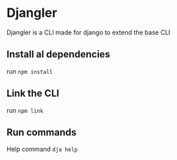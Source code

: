 # Djangler

Djangler is a CLI made for django to extend the base CLI


## Install al dependencies
run ``npm install``

## Link the CLI
run ``npm link``

## Run commands

Help command ``dja help``